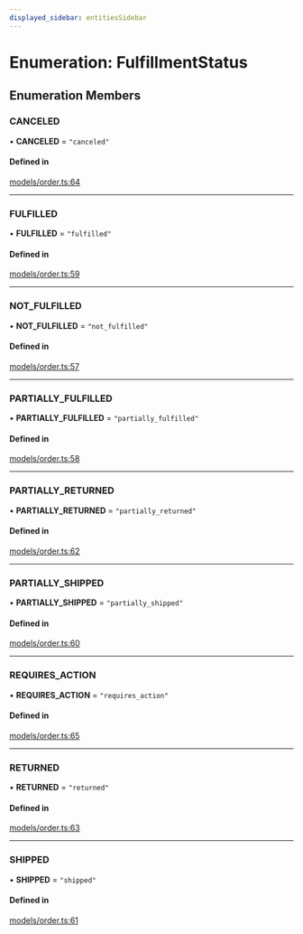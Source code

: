 ```yaml
---
displayed_sidebar: entitiesSidebar
---
```


# Enumeration: FulfillmentStatus

## Enumeration Members

### CANCELED

• **CANCELED** = ``"canceled"``

#### Defined in

[models/order.ts:64](https://github.com/cloudnepal/medusa/blob/546577a8/packages/medusa/src/models/order.ts#L64)

___

### FULFILLED

• **FULFILLED** = ``"fulfilled"``

#### Defined in

[models/order.ts:59](https://github.com/cloudnepal/medusa/blob/546577a8/packages/medusa/src/models/order.ts#L59)

___

### NOT\_FULFILLED

• **NOT\_FULFILLED** = ``"not_fulfilled"``

#### Defined in

[models/order.ts:57](https://github.com/cloudnepal/medusa/blob/546577a8/packages/medusa/src/models/order.ts#L57)

___

### PARTIALLY\_FULFILLED

• **PARTIALLY\_FULFILLED** = ``"partially_fulfilled"``

#### Defined in

[models/order.ts:58](https://github.com/cloudnepal/medusa/blob/546577a8/packages/medusa/src/models/order.ts#L58)

___

### PARTIALLY\_RETURNED

• **PARTIALLY\_RETURNED** = ``"partially_returned"``

#### Defined in

[models/order.ts:62](https://github.com/cloudnepal/medusa/blob/546577a8/packages/medusa/src/models/order.ts#L62)

___

### PARTIALLY\_SHIPPED

• **PARTIALLY\_SHIPPED** = ``"partially_shipped"``

#### Defined in

[models/order.ts:60](https://github.com/cloudnepal/medusa/blob/546577a8/packages/medusa/src/models/order.ts#L60)

___

### REQUIRES\_ACTION

• **REQUIRES\_ACTION** = ``"requires_action"``

#### Defined in

[models/order.ts:65](https://github.com/cloudnepal/medusa/blob/546577a8/packages/medusa/src/models/order.ts#L65)

___

### RETURNED

• **RETURNED** = ``"returned"``

#### Defined in

[models/order.ts:63](https://github.com/cloudnepal/medusa/blob/546577a8/packages/medusa/src/models/order.ts#L63)

___

### SHIPPED

• **SHIPPED** = ``"shipped"``

#### Defined in

[models/order.ts:61](https://github.com/cloudnepal/medusa/blob/546577a8/packages/medusa/src/models/order.ts#L61)
